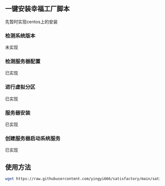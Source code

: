 ## 一键安装幸福工厂脚本

先暂时实现centos上的安装

### 检测系统版本
未实现
### 检测服务器配置
已实现
### 进行虚拟分区
已实现
### 服务器安装
已实现
### 创建服务器启动系统服务
已实现

## 使用方法
```bash
wget https://raw.githubusercontent.com/yingyi666/satisfactory/main/satisfactory.sh && ./satisfactory.sh
```
